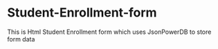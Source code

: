 # Student-Enrollment-form
This is Html Student Enrollment form which uses JsonPowerDB to store form data
